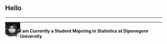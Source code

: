 ## Hello

---
<img src="ipin.jpeg?raw=true" align="left" height="48" width="48"/>

---
#### I am Currently a Student Majoring in Statistics at Diponegoro University
<!-- Remove above link if you don't want to attibute -->
